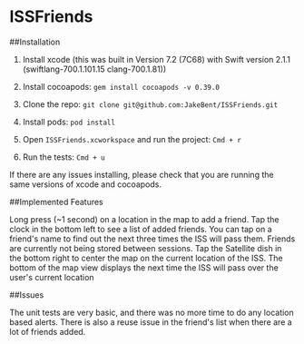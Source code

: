 # ISSFriends

##Installation

1. Install xcode (this was built in Version 7.2 (7C68) with Swift version 2.1.1 (swiftlang-700.1.101.15 clang-700.1.81))

2. Install cocoapods: `gem install cocoapods -v 0.39.0`

3. Clone the repo: `git clone git@github.com:JakeBent/ISSFriends.git`

4. Install pods: `pod install`

5. Open `ISSFriends.xcworkspace` and run the project: `Cmd + r`

6. Run the tests: `Cmd + u`

If there are any issues installing, please check that you are running the same versions of xcode and cocoapods.

##Implemented Features 

Long press (~1 second) on a location in the map to add a friend. Tap the clock in the bottom left to see a list of added friends. You can tap on a friend's name to find out the next three times the ISS will pass them. Friends are currently not being stored between sessions. Tap the Satellite dish in the bottom right to center the map on the current location of the ISS. The bottom of the map view  displays the next time the ISS will pass over the user's current location

##Issues

The unit tests are very basic, and there was no more time to do any location based alerts. There is also a reuse issue in the friend's list when there are a lot of friends added.
